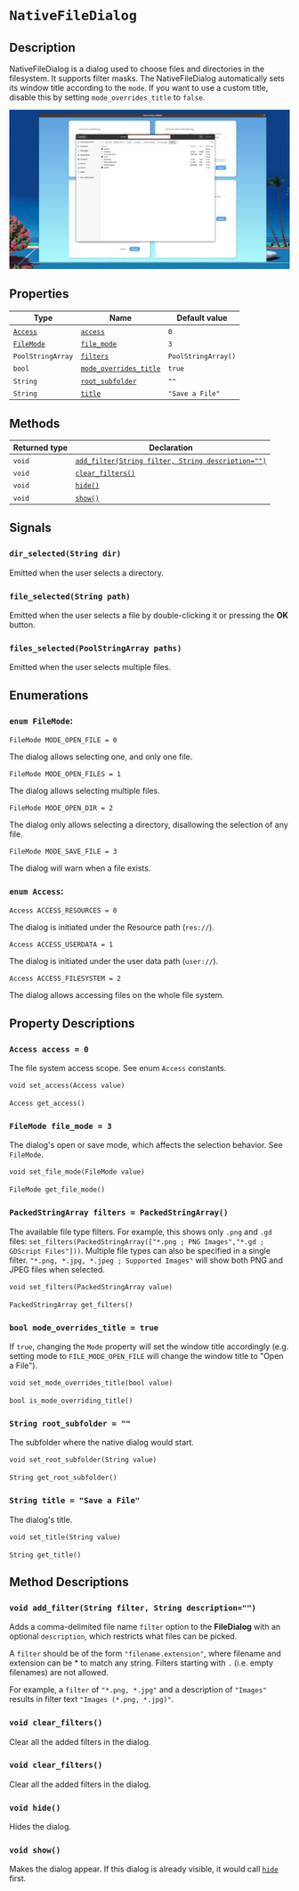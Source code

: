 # `NativeFileDialog`

## Description

NativeFileDialog is a dialog used to choose files and directories in the filesystem. It supports filter masks. The NativeFileDialog automatically sets its window title according to the `mode`. If you want to use a custom title, disable this by setting `mode_overrides_title` to `false`.

![Native File Dialog](./images/native_file_dialog.png)

## Properties

|Type|Name|Default value|
|-|-|-|
|[`Access`](#enum-access)|[`access`](#access-access--0)|`0`|
|[`FileMode`](#enum-filemode)|[`file_mode`](#filemode-file_mode--3)|`3`|
|`PoolStringArray`|[`filters`](#packedstringarray-filters--packedstringarray)|`PoolStringArray()`|
|`bool`|[`mode_overrides_title`](#bool-mode_overrides_title--true)|`true`|
|`String`|[`root_subfolder`](#String-root_subfolder--)|`""`|
|`String`|[`title`](#String-title--save-a-file)|`"Save a File"`|

## Methods

|Returned type|Declaration|
|-|-|
|`void`|[`add_filter(String filter, String description="")`](#void-add_filterstring-filter-string-description)|
|`void`|[`clear_filters()`](#void-clear_filters)|
|`void`|[`hide()`](#void-hide)|
|`void`|[`show()`](#void-show)|

## Signals

### `dir_selected(String dir)`

Emitted when the user selects a directory.

### `file_selected(String path)`

Emitted when the user selects a file by double-clicking it or pressing the **OK** button.

### `files_selected(PoolStringArray paths)`

Emitted when the user selects multiple files.

## Enumerations

### `enum FileMode`:

```gdscript
FileMode MODE_OPEN_FILE = 0
```

The dialog allows selecting one, and only one file.

```gdscript
FileMode MODE_OPEN_FILES = 1
```

The dialog allows selecting multiple files.

```gdscript
FileMode MODE_OPEN_DIR = 2
```

The dialog only allows selecting a directory, disallowing the selection of any file.

```gdscript
FileMode MODE_SAVE_FILE = 3
```

The dialog will warn when a file exists.

### `enum Access`:

```gdscript
Access ACCESS_RESOURCES = 0
```

The dialog is initiated under the Resource path (`res://`).

```gdscript
Access ACCESS_USERDATA = 1
```

The dialog is initiated under the user data path (`user://`).

```gdscript
Access ACCESS_FILESYSTEM = 2
```

The dialog allows accessing files on the whole file system.


## Property Descriptions

### `Access access = 0`

The file system access scope. See enum `Access` constants.

```gdscript
void set_access(Access value)

Access get_access()
```

### `FileMode file_mode = 3`

The dialog's open or save mode, which affects the selection behavior. See `FileMode`.

```gdscript
void set_file_mode(FileMode value)

FileMode get_file_mode()
```

### `PackedStringArray filters = PackedStringArray()`

The available file type filters. For example, this shows only `.png` and `.gd` files: `set_filters(PackedStringArray(["*.png ; PNG Images","*.gd ; GDScript Files"]))`. Multiple file types can also be specified in a single filter. `"*.png, *.jpg, *.jpeg ; Supported Images"` will show both PNG and JPEG files when selected.

```gdscript
void set_filters(PackedStringArray value)

PackedStringArray get_filters()
```

### `bool mode_overrides_title = true`

If `true`, changing the `Mode` property will set the window title accordingly (e.g. setting mode to `FILE_MODE_OPEN_FILE` will change the window title to "Open a File").

```gdscript
void set_mode_overrides_title(bool value)

bool is_mode_overriding_title()
```

### `String root_subfolder = ""`

The subfolder where the native dialog would start.

```gdscript
void set_root_subfolder(String value)

String get_root_subfolder()
```

### `String title = "Save a File"`

The dialog's title.

```gdscript
void set_title(String value)

String get_title()
```

## Method Descriptions

### `void add_filter(String filter, String description="")`

Adds a comma-delimited file name `filter` option to the **FileDialog** with an optional `description`, which restricts what files can be picked.

A `filter` should be of the form `"filename.extension"`, where filename and extension can be * to match any string. Filters starting with `.` (i.e. empty filenames) are not allowed.

For example, a `filter` of `"*.png, *.jpg"` and a description of `"Images"` results in filter text `"Images (*.png, *.jpg)"`.

### `void clear_filters()`

Clear all the added filters in the dialog.

### `void clear_filters()`

Clear all the added filters in the dialog.

### `void hide()`

Hides the dialog.

### `void show()`

Makes the dialog appear. If this dialog is already visible, it would call [`hide`](#void-hide) first.
